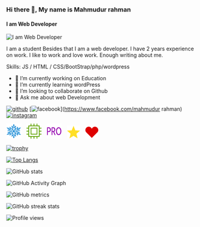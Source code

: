 ### Hi there 👋, My name is Mahmudur rahman
#### I am Web Developer
![I am Web Developer](https://arturssmirnovs.github.io/github-profile-readme-generator/images/banner.png)

I am a student  Besides that I am a web developer.  I have 2 years experience on work.  I like to work and love work.  Enough writing about me.

Skills:  JS / HTML / CSS/BootStrap/php/wordpress

- 🔭 I’m currently working on Education 
- 🌱 I’m currently learning wordPress 
- 👯 I’m looking to collaborate on Github 
- 💬 Ask me about web Development 


[<img src='https://cdn.jsdelivr.net/npm/simple-icons@3.0.1/icons/github.svg' alt='github' height='40'>](https://github.com/mrhridoy397)  [<img src='https://cdn.jsdelivr.net/npm/simple-icons@3.0.1/icons/facebook.svg' alt='facebook' height='40'>](https://www.facebook.com/mahmudur rahman)  [<img src='https://cdn.jsdelivr.net/npm/simple-icons@3.0.1/icons/instagram.svg' alt='instagram' height='40'>](https://www.instagram.com/mahmudur8277/)  

<a href='https://archiveprogram.github.com/'><img src='https://raw.githubusercontent.com/acervenky/animated-github-badges/master/assets/acbadge.gif' width='40' height='40'></a> <a href='https://docs.github.com/en/developers'><img src='https://raw.githubusercontent.com/acervenky/animated-github-badges/master/assets/devbadge.gif' width='40' height='40'></a> <a href='https://github.com/pricing'><img src='https://raw.githubusercontent.com/acervenky/animated-github-badges/master/assets/pro.gif' width='40' height='40'></a> <a href='https://stars.github.com/'><img src='https://raw.githubusercontent.com/acervenky/animated-github-badges/master/assets/starbadge.gif' width='35' height='35'></a> <a href='https://docs.github.com/en/github/supporting-the-open-source-community-with-github-sponsors'><img src='https://raw.githubusercontent.com/acervenky/animated-github-badges/master/assets/sponsorbadge.gif' width='35' height='35'></a> 

[![trophy](https://github-profile-trophy.vercel.app/?username=mrhridoy397)](https://github.com/ryo-ma/github-profile-trophy)

[![Top Langs](https://github-readme-stats.vercel.app/api/top-langs/?username=mrhridoy397)](https://github.com/anuraghazra/github-readme-stats)

![GitHub stats](https://github-readme-stats.vercel.app/api?username=mrhridoy397&show_icons=true)  

![GitHub Activity Graph](https://activity-graph.herokuapp.com/graph?username=mrhridoy397)  

![GitHub metrics](https://metrics.lecoq.io/mrhridoy397)  

![GitHub streak stats](https://streak-stats.demolab.com/?user=mrhridoy397)  

![Profile views](https://gpvc.arturio.dev/mrhridoy397)  
